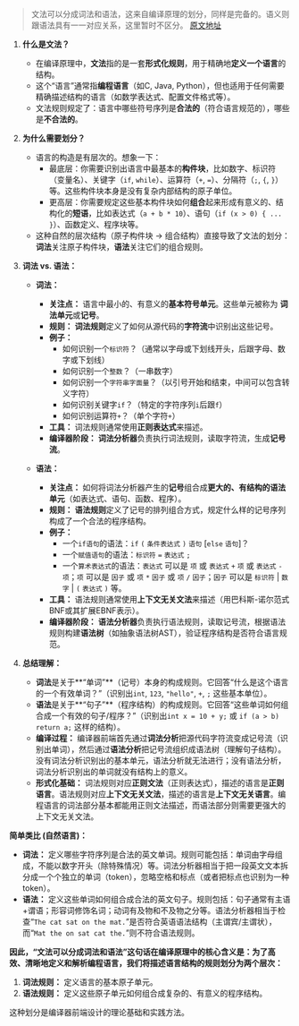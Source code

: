 
> 文法可以分成词法和语法，这来自编译原理的划分，同样是完备的。语义则跟语法具有一一对应关系，这里暂时不区分。
> [原文地址](https://freegeektime.com/100023201/77749/)

1.  **什么是文法？**
    *   在编译原理中，**文法**指的是一套**形式化规则**，用于精确地**定义一个语言**的结构。
    *   这个“语言”通常指**编程语言**（如C, Java, Python），但也适用于任何需要精确描述结构的语言（如数学表达式、配置文件格式等）。
    *   文法规则规定了：语言中哪些符号序列是**合法的**（符合语言规范的），哪些是**不合法的**。

2.  **为什么需要划分？**
    *   语言的构造是有层次的。想象一下：
        *   最底层：你需要识别出语言中最基本的**构件块**，比如数字、标识符（变量名）、关键字（`if`, `while`）、运算符（`+`, `=`）、分隔符（`;`, `{`, `}`）等。这些构件块本身是没有复杂内部结构的原子单位。
        *   更高层：你需要规定这些基本构件块如何**组合**起来形成有意义的、结构化的**短语**，比如表达式（`a + b * 10`）、语句（`if (x > 0) { ... }`）、函数定义、程序块等。
    *   这种自然的层次结构（原子构件块 -> 组合结构）直接导致了文法的划分：**词法**关注原子构件块，**语法**关注它们的组合规则。

3.  **词法 vs. 语法：**

    *   **词法：**
        *   **关注点：** 语言中最小的、有意义的**基本符号单元**。这些单元被称为 **词法单元**或**记号**。
        *   **规则：** **词法规则**定义了如何从源代码的**字符流**中识别出这些记号。
        *   **例子：**
            *   如何识别一个`标识符`？（通常以字母或下划线开头，后跟字母、数字或下划线）
            *   如何识别一个`整数`？（一串数字）
            *   如何识别一个`字符串字面量`？（以引号开始和结束，中间可以包含转义字符）
            *   如何识别关键字`if`？（特定的字符序列`i`后跟`f`）
            *   如何识别运算符`+`？（单个字符`+`）
        *   **工具：** 词法规则通常使用**正则表达式**来描述。
        *   **编译器阶段：** **词法分析器**负责执行词法规则，读取字符流，生成**记号流**。

    *   **语法：**
        *   **关注点：** 如何将词法分析器产生的**记号**组合成**更大的、有结构的语法单元**（如表达式、语句、函数、程序）。
        *   **规则：** **语法规则**定义了记号的排列组合方式，规定什么样的记号序列构成了一个合法的程序结构。
        *   **例子：**
            *   一个`if语句`的语法：`if` `(` `条件表达式` `)` `语句` [`else` `语句`]？
            *   一个`赋值语句`的语法：`标识符` `=` `表达式` `;`
            *   一个`算术表达式`的语法：`表达式` 可以是 `项` 或 `表达式` `+` `项` 或 `表达式` `-` `项`；`项` 可以是 `因子` 或 `项` `*` `因子` 或 `项` `/` `因子`；`因子` 可以是 `标识符` | `数字` | `(` `表达式` `)` 等。
        *   **工具：** 语法规则通常使用**上下文无关文法**来描述（用巴科斯-诺尔范式BNF或其扩展EBNF表示）。
        *   **编译器阶段：** **语法分析器**负责执行语法规则，读取记号流，根据语法规则构建**语法树**（如抽象语法树AST），验证程序结构是否符合语言规范。

4.  **总结理解：**
    *   **词法**是关于**“单词”**（记号）本身的构成规则。它回答“什么是这个语言的一个有效单词？”（识别出`int`, `123`, `"hello"`, `+`, `;` 这些基本单位）。
    *   **语法**是关于**“句子”**（程序结构）的构成规则。它回答“这些单词如何组合成一个有效的句子/程序？”（识别出`int x = 10 + y;` 或 `if (a > b) return a;` 这样的结构）。
    *   **编译过程：** 编译器前端首先通过**词法分析**把源代码字符流变成记号流（识别出单词），然后通过**语法分析**把记号流组织成语法树（理解句子结构）。没有词法分析识别出的基本单元，语法分析就无法进行；没有语法分析，词法分析识别出的单词就没有结构上的意义。
    *   **形式化基础：** 词法规则对应**正则文法**（正则表达式），描述的语言是**正则语言**。语法规则对应**上下文无关文法**，描述的语言是**上下文无关语言**。编程语言的词法部分基本都能用正则文法描述，而语法部分则需要更强大的上下文无关文法。

**简单类比 (自然语言)：**

*   **词法：** 定义哪些字符序列是合法的英文单词。规则可能包括：单词由字母组成，不能以数字开头（除特殊情况）等。词法分析器相当于把一段英文文本拆分成一个个独立的单词（token），忽略空格和标点（或者把标点也识别为一种token）。
*   **语法：** 定义这些单词如何组合成合法的英文句子。规则包括：句子通常有主语+谓语；形容词修饰名词；动词有及物和不及物之分等。语法分析器相当于检查“`The cat sat on the mat.`”是否符合英语语法结构（主谓宾/主谓状），而“`Mat the on sat cat the.`”则不符合语法规则。

**因此，“文法可以分成词法和语法”这句话在编译原理中的核心含义是：为了高效、清晰地定义和解析编程语言，我们将描述语言结构的规则划分为两个层次：**

1.  **词法规则：** 定义语言的基本原子单元。
2.  **语法规则：** 定义这些原子单元如何组合成复杂的、有意义的程序结构。

这种划分是编译器前端设计的理论基础和实践方法。